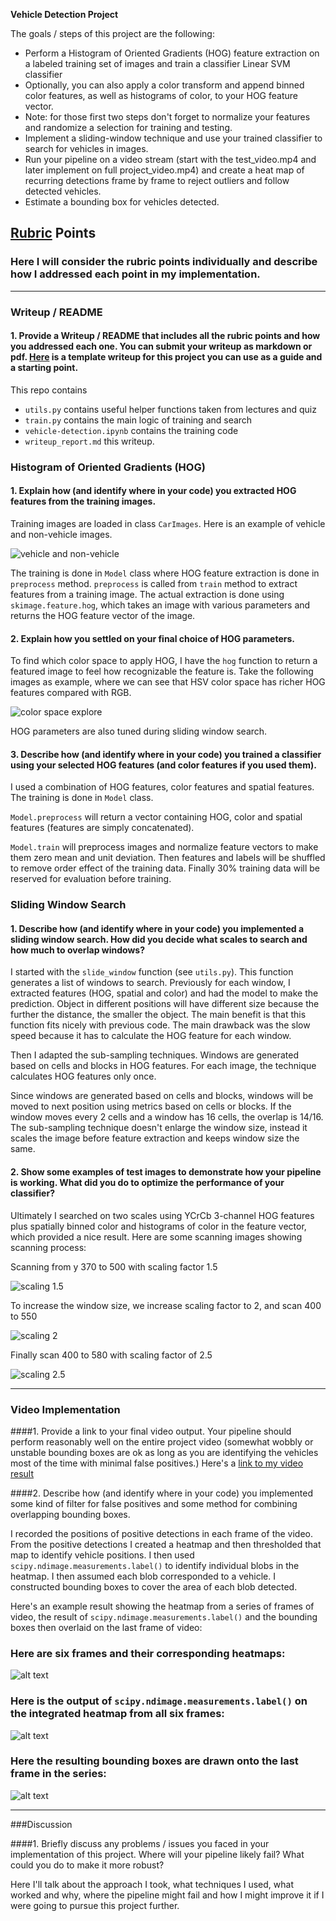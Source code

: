 **Vehicle Detection Project**

The goals / steps of this project are the following:

* Perform a Histogram of Oriented Gradients (HOG) feature extraction on a labeled training set of images and train a classifier Linear SVM classifier
* Optionally, you can also apply a color transform and append binned color features, as well as histograms of color, to your HOG feature vector.
* Note: for those first two steps don't forget to normalize your features and randomize a selection for training and testing.
* Implement a sliding-window technique and use your trained classifier to search for vehicles in images.
* Run your pipeline on a video stream (start with the test_video.mp4 and later implement on full project_video.mp4) and create a heat map of recurring detections frame by frame to reject outliers and follow detected vehicles.
* Estimate a bounding box for vehicles detected.

[//]: # (Image References)
[image1]: ./writeup-images/v-nv.png
[image2]: ./writeup-images/rgb-hsv.png
[image3]: ./writeup-images/scale15.png
[image4]: ./writeup-images/scale2.png
[image5]: ./writeup-images/scale25.png
[image6]: ./examples/labels_map.png
[image7]: ./examples/output_bboxes.png
[video1]: ./project_video.mp4

## [Rubric](https://review.udacity.com/#!/rubrics/513/view) Points
### Here I will consider the rubric points individually and describe how I addressed each point in my implementation.  

---
### Writeup / README

#### 1. Provide a Writeup / README that includes all the rubric points and how you addressed each one.  You can submit your writeup as markdown or pdf.  [Here](https://github.com/udacity/CarND-Vehicle-Detection/blob/master/writeup_template.md) is a template writeup for this project you can use as a guide and a starting point.  

This repo contains

 - `utils.py` contains useful helper functions taken from lectures and quiz
 - `train.py` contains the main logic of training and search
 - `vehicle-detection.ipynb` contains the training code
 - `writeup_report.md` this writeup.

### Histogram of Oriented Gradients (HOG)

#### 1. Explain how (and identify where in your code) you extracted HOG features from the training images.

Training images are loaded in class `CarImages`. Here is an example of vehicle and non-vehicle images.

![vehicle and non-vehicle][image1]


The training is done in `Model` class where HOG feature extraction is done in `preprocess` method. `preprocess` is called from `train` method to extract features from a training image. The actual extraction is done using `skimage.feature.hog`, which takes an image with various parameters and returns the HOG feature vector of the image.


#### 2. Explain how you settled on your final choice of HOG parameters.

To find which color space to apply HOG, I have the `hog` function to return a featured image to feel how recognizable the feature is. Take the following images as example, where we can see that HSV color space has richer HOG features compared with RGB.

![color space explore][image2]

HOG parameters are also tuned during sliding window search.

#### 3. Describe how (and identify where in your code) you trained a classifier using your selected HOG features (and color features if you used them).

I used a combination of HOG features, color features and spatial features. The training is done in `Model` class.

`Model.preprocess` will return a vector containing HOG, color and spatial features (features are simply concatenated).

`Model.train` will preprocess images and normalize feature vectors to make them zero mean and unit deviation. Then features and labels will be shuffled to remove order effect of the training data. Finally 30% training data will be reserved for evaluation before training.

### Sliding Window Search

#### 1. Describe how (and identify where in your code) you implemented a sliding window search.  How did you decide what scales to search and how much to overlap windows?

I started with the `slide_window` function (see `utils.py`). This function generates a list of windows to search. Previously for each window, I extracted features (HOG, spatial and color) and had the model to make the prediction. Object in different positions will have different size because the further the distance, the smaller the object. The main benefit is that this function fits nicely with previous code. The main drawback was the slow speed because it has to calculate the HOG feature for each window.

Then I adapted the sub-sampling techniques. Windows are generated based on cells and blocks in HOG features. For each image, the technique calculates HOG features only once.

Since windows are generated based on cells and blocks, windows will be moved to next position using metrics based on cells or blocks. If the window moves every 2 cells and a window has 16 cells, the overlap is 14/16. The sub-sampling technique doesn't enlarge the window size, instead it scales the image before feature extraction and keeps window size the same.

#### 2. Show some examples of test images to demonstrate how your pipeline is working.  What did you do to optimize the performance of your classifier?

Ultimately I searched on two scales using YCrCb 3-channel HOG features plus spatially binned color and histograms of color in the feature vector, which provided a nice result.  Here are some scanning images showing scanning process:

Scanning from y 370 to 500 with scaling factor 1.5

![scaling 1.5][image3]

To increase the window size, we increase scaling factor to 2, and scan 400 to 550

![scaling 2][image4]

Finally scan 400 to 580 with scaling factor of 2.5

![scaling 2.5][image5]

---

### Video Implementation

####1. Provide a link to your final video output.  Your pipeline should perform reasonably well on the entire project video (somewhat wobbly or unstable bounding boxes are ok as long as you are identifying the vehicles most of the time with minimal false positives.)
Here's a [link to my video result](./project_video.mp4)


####2. Describe how (and identify where in your code) you implemented some kind of filter for false positives and some method for combining overlapping bounding boxes.

I recorded the positions of positive detections in each frame of the video.  From the positive detections I created a heatmap and then thresholded that map to identify vehicle positions.  I then used `scipy.ndimage.measurements.label()` to identify individual blobs in the heatmap.  I then assumed each blob corresponded to a vehicle.  I constructed bounding boxes to cover the area of each blob detected.  

Here's an example result showing the heatmap from a series of frames of video, the result of `scipy.ndimage.measurements.label()` and the bounding boxes then overlaid on the last frame of video:

### Here are six frames and their corresponding heatmaps:

![alt text][image5]

### Here is the output of `scipy.ndimage.measurements.label()` on the integrated heatmap from all six frames:
![alt text][image6]

### Here the resulting bounding boxes are drawn onto the last frame in the series:
![alt text][image7]



---

###Discussion

####1. Briefly discuss any problems / issues you faced in your implementation of this project.  Where will your pipeline likely fail?  What could you do to make it more robust?

Here I'll talk about the approach I took, what techniques I used, what worked and why, where the pipeline might fail and how I might improve it if I were going to pursue this project further.  
